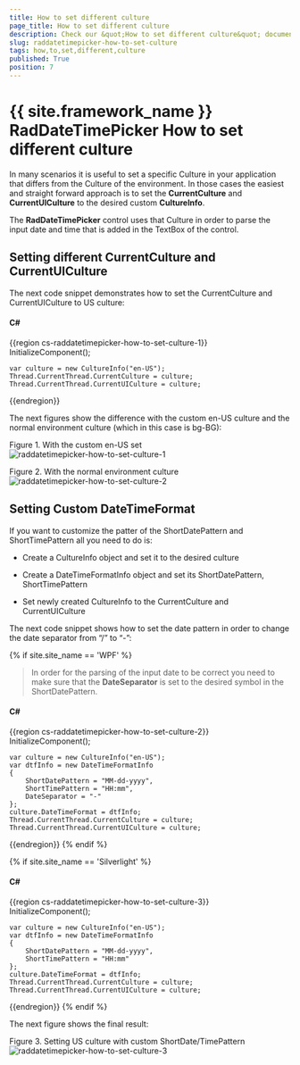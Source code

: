 ```yaml
---
title: How to set different culture
page_title: How to set different culture
description: Check our &quot;How to set different culture&quot; documentation article for the RadDateTimePicker {{ site.framework_name }} control.
slug: raddatetimepicker-how-to-set-culture
tags: how,to,set,different,culture
published: True
position: 7
---
```


# {{ site.framework_name }} RadDateTimePicker How to set different culture

In many scenarios it is useful to set a specific Culture in your application that differs from the Culture of the environment. In those cases the easiest and straight forward approach is to set the __CurrentCulture__ and __CurrentUICulture__ to the desired custom __CultureInfo__.

The __RadDateTimePicker__ control uses that Culture in order to parse the input date and time that is added in the TextBox of the control.

## Setting different CurrentCulture and CurrentUICulture

The next code snippet demonstrates how to set the CurrentCulture and CurrentUICulture to US culture:

#### __C#__

{{region cs-raddatetimepicker-how-to-set-culture-1}}
	InitializeComponent();
	
	var culture = new CultureInfo("en-US");
	Thread.CurrentThread.CurrentCulture = culture;
	Thread.CurrentThread.CurrentUICulture = culture;
{{endregion}}

The next figures show the difference with the custom en-US culture and the normal environment culture (which in this case is bg-BG):

Figure 1. With the custom en-US set
![raddatetimepicker-how-to-set-culture-1](images/raddatetimepicker-how-to-set-culture-1.png)

Figure 2. With the normal environment culture
![raddatetimepicker-how-to-set-culture-2](images/raddatetimepicker-how-to-set-culture-2.png)

## Setting Custom DateTimeFormat

If you want to customize the patter of the ShortDatePattern and ShortTimePattern all you need to do is:

* Create a CultureInfo object and set it to the desired culture

* Create a DateTimeFormatInfo object and set its ShortDatePattern, ShortTimePattern

* Set newly created CultureInfo to the CurrentCulture and CurrentUICulture

The next code snippet shows how to set the date pattern in order to change the date separator from “/” to “-”:

{% if site.site_name == 'WPF' %}
>In order for the parsing of the input date to be correct you need to make sure that the __DateSeparator__ is set to the desired symbol in the ShortDatePattern.

#### __C#__

{{region cs-raddatetimepicker-how-to-set-culture-2}}
	InitializeComponent();
	
	var culture = new CultureInfo("en-US");
	var dtfInfo = new DateTimeFormatInfo
	{
	    ShortDatePattern = "MM-dd-yyyy",
	    ShortTimePattern = "HH:mm",
	    DateSeparator = "-"
	};
	culture.DateTimeFormat = dtfInfo;
	Thread.CurrentThread.CurrentCulture = culture;
	Thread.CurrentThread.CurrentUICulture = culture;
{{endregion}}
{% endif %}

{% if site.site_name == 'Silverlight' %}
#### __C#__

{{region cs-raddatetimepicker-how-to-set-culture-3}}
	InitializeComponent();
	
	var culture = new CultureInfo("en-US");
	var dtfInfo = new DateTimeFormatInfo
	{
	    ShortDatePattern = "MM-dd-yyyy",
	    ShortTimePattern = "HH:mm"
	};
	culture.DateTimeFormat = dtfInfo;
	Thread.CurrentThread.CurrentCulture = culture;
	Thread.CurrentThread.CurrentUICulture = culture;
{{endregion}}
{% endif %}

The next figure shows the final result:

Figure 3. Setting US culture with custom ShortDate/TimePattern
![raddatetimepicker-how-to-set-culture-3](images/raddatetimepicker-how-to-set-culture-3.png)